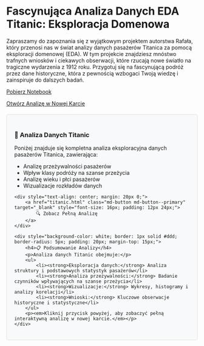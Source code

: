 # Fascynująca Analiza Danych EDA Titanic: Eksploracja Domenowa

Zapraszamy do zapoznania się z wyjątkowym projektem autorstwa Rafała, który przenosi nas w świat analizy danych pasażerów Titanica za pomocą eksploracji domenowej (EDA). W tym projekcie znajdziesz mnóstwo trafnych wniosków i ciekawych obserwacji, które rzucają nowe światło na tragiczne wydarzenia z 1912 roku. Przygotuj się na fascynującą podróż przez dane historyczne, która z pewnością wzbogaci Twoją wiedzę i zainspiruje do dalszych badań.

<a href="titanic.ipynb" class="md-button md-button--primary">Pobierz Notebook</a>

<a href="titanic.html" class="md-button md-button--primary" target="_blank">Otwórz Analizę w Nowej Karcie</a>

<div style="margin-top: 20px; padding: 20px; background-color: #f8f9fa; border-radius: 5px; border: 1px solid #ddd;">
    <h3>🚢 Analiza Danych Titanic</h3>
    <p>Poniżej znajduje się kompletna analiza eksploracyjna danych pasażerów Titanica, zawierająca:</p>
    <ul>
        <li>Analizę przeżywalności pasażerów</li>
        <li>Wpływ klasy podróży na szanse przeżycia</li>
        <li>Analizę wieku i płci pasażerów</li>
        <li>Wizualizacje rozkładów danych</li>
    </ul>
    
    <div style="text-align: center; margin: 20px 0;">
        <a href="titanic.html" class="md-button md-button--primary" target="_blank" style="font-size: 16px; padding: 12px 24px;">
            🔍 Zobacz Pełną Analizę
        </a>
    </div>
    
    <div style="background-color: white; border: 1px solid #ddd; border-radius: 5px; padding: 20px; margin-top: 15px;">
        <h4>📋 Podsumowanie Analizy</h4>
        <p>Analiza danych Titanic obejmuje:</p>
        <ul>
            <li><strong>Eksploracja danych:</strong> Analiza struktury i podstawowych statystyk pasażerów</li>
            <li><strong>Analiza przeżywalności:</strong> Badanie czynników wpływających na szanse przeżycia</li>
            <li><strong>Wizualizacje:</strong> Wykresy, histogramy i analizy korelacji</li>
            <li><strong>Wnioski:</strong> Kluczowe obserwacje historyczne i statystyczne</li>
        </ul>
        <p><em>Kliknij przycisk powyżej, aby zobaczyć pełną interaktywną analizę w nowej karcie.</em></p>
    </div>
</div>
